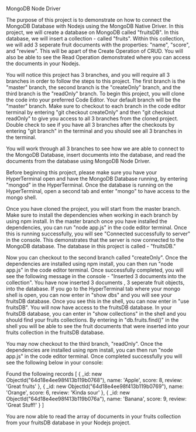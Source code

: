 MongoDB Node Driver

The purpose of this project is to demonstrate on how to connect the MongoDB Database with Nodejs using the MongoDB Native Driver. In this project, we will create a database on MongoDB called "fruitsDB". In this database, we will insert a collection - called "fruits". Within this collection, we will add 3 seperate fruit documents with the properties: "name", "score", and "review". This will be apart of the Create Operation of CRUD. You will also be able to see the Read Operation demonstrated where you can access the documents in your Nodejs.

You will notice this project has 3 branches, and you will require all 3 branches in order to follow the steps to this project. The first branch is the "master" branch, the second branch is the "createOnly" branch, and the third branch is the "readOnly" branch. To begin this project, you will clone the code into your preferred Code Editor. Your default branch will be the "master" branch. Make sure to checkout to each branch in the code editor terminal by entering "git checkout createOnly" and then "git checkout readOnly" to give you access to all 3 branches from the cloned project. Double check to see if you have all 3 branches after the checkouts by entering "git branch" in the terminal and you should see all 3 branches in the terminal.

You will work through all 3 branches to see how we are able to connect to the MongoDB Database, insert documents into the database, and read the documents from the database using MongoDB Node Driver.

Before beginning this project, please make sure you have your HyperTerminal open and have the MongoDB Database running, by entering "mongod" in the HyperTerminal. Once the database is running on the HyperTerminal, open a second tab and enter "mongo" to have access to the mongo shell.

Once you have cloned the project, you will start from the master branch. Make sure to install the dependencies when working in each branch by using npm install. In the master branch once you have installed the dependencies, you can run "node app.js" in the code editor terminal. Once this is running successfully, you will see "Connected successfully to server" in the console. This demonstrates that the server is now connected to the MongoDB database. The database in this project is called - "fruitsDB."

Now you can checkout to the second branch called "createOnly". Once the dependencies are installed using npm install, you can then run "node app.js" in the code editor terminal. Once successfully completed, you will see the following message in the console - "Inserted 3 documents into the collection". You have now inserted 3 documents , 3 seperate fruit objects, into the database. If you go to the HyperTerminal tab where your mongo shell is open, you can now enter in "show dbs" and you will see your fruitsDB database. Once you see this in the shell, you can now enter in "use fruitsDB". You will now have access to the fruitsDB database. In your fruitsDB database, you can enter in "show collections" in the shell and you should find your fruits collections. By entering in "db.fruits.find()" in the shell you will be able to see the fruit documents that were inserted into your fruits collection in the fruitsDB database.

You may now checkout to the third branch, "readOnly". Once the dependencies are installed using npm install, you can then run "node app.js" in the code editor terminal. Once completed successfully you will see the following below in your console: 

Found the following records
[
  {
    _id: new ObjectId("64d18e4ee98f413b119b0768"),
    name: 'Apple',
    score: 8,
    review: 'Great fruits'
  },
  {
    _id: new ObjectId("64d18e4ee98f413b119b0769"),
    name: 'Orange',
    score: 6,
    review: 'Kinda sour'
  },
  {
    _id: new ObjectId("64d18e4ee98f413b119b076a"),
    name: 'Banana',
    score: 9,
    review: 'Great Stuff!'
  }
]

You are now able to read the array of documents in your fruits collection from your fruitsDB database in your Nodejs project.

